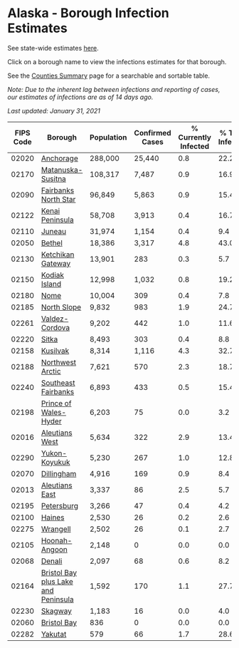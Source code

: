 # Alaska - Borough Infection Estimates

See state-wide estimates [here](/infections/us-ak).

Click on a borough name to view the infections estimates for that borough.

See the [Counties Summary](/infections/summary-counties) page for a searchable and sortable table.

*Note: Due to the inherent lag between infections and reporting of cases, our estimates of infections are as of 14 days ago.*

*Last updated: January 31, 2021*

|   FIPS Code |                                                                    Borough |   Population |   Confirmed Cases |   % Currently Infected |   % Total Infected |
|-------------|----------------------------------------------------------------------------|--------------|-------------------|------------------------|--------------------|
|       02020 |                                                     [Anchorage](anchorage) |      288,000 |            25,440 |                    0.8 |               22.2 |
|       02170 |                                     [Matanuska-Susitna](matanuska-susitna) |      108,317 |             7,487 |                    0.9 |               16.9 |
|       02090 |                               [Fairbanks North Star](fairbanks-north-star) |       96,849 |             5,863 |                    0.9 |               15.4 |
|       02122 |                                         [Kenai Peninsula](kenai-peninsula) |       58,708 |             3,913 |                    0.4 |               16.7 |
|       02110 |                                                           [Juneau](juneau) |       31,974 |             1,154 |                    0.4 |                9.4 |
|       02050 |                                                           [Bethel](bethel) |       18,386 |             3,317 |                    4.8 |               43.0 |
|       02130 |                                     [Ketchikan Gateway](ketchikan-gateway) |       13,901 |               283 |                    0.3 |                5.7 |
|       02150 |                                             [Kodiak Island](kodiak-island) |       12,998 |             1,032 |                    0.8 |               19.2 |
|       02180 |                                                               [Nome](nome) |       10,004 |               309 |                    0.4 |                7.8 |
|       02185 |                                                 [North Slope](north-slope) |        9,832 |               983 |                    1.9 |               24.7 |
|       02261 |                                           [Valdez-Cordova](valdez-cordova) |        9,202 |               442 |                    1.0 |               11.6 |
|       02220 |                                                             [Sitka](sitka) |        8,493 |               303 |                    0.4 |                8.8 |
|       02158 |                                                       [Kusilvak](kusilvak) |        8,314 |             1,116 |                    4.3 |               32.7 |
|       02188 |                                       [Northwest Arctic](northwest-arctic) |        7,621 |               570 |                    2.3 |               18.7 |
|       02240 |                                 [Southeast Fairbanks](southeast-fairbanks) |        6,893 |               433 |                    0.5 |               15.4 |
|       02198 |                             [Prince of Wales-Hyder](prince-of-wales-hyder) |        6,203 |                75 |                    0.0 |                3.2 |
|       02016 |                                           [Aleutians West](aleutians-west) |        5,634 |               322 |                    2.9 |               13.4 |
|       02290 |                                             [Yukon-Koyukuk](yukon-koyukuk) |        5,230 |               267 |                    1.0 |               12.8 |
|       02070 |                                                   [Dillingham](dillingham) |        4,916 |               169 |                    0.9 |                8.4 |
|       02013 |                                           [Aleutians East](aleutians-east) |        3,337 |                86 |                    2.5 |                5.7 |
|       02195 |                                                   [Petersburg](petersburg) |        3,266 |                47 |                    0.4 |                4.2 |
|       02100 |                                                           [Haines](haines) |        2,530 |                26 |                    0.2 |                2.6 |
|       02275 |                                                       [Wrangell](wrangell) |        2,502 |                26 |                    0.1 |                2.7 |
|       02105 |                                             [Hoonah-Angoon](hoonah-angoon) |        2,148 |                 0 |                    0.0 |                0.0 |
|       02068 |                                                           [Denali](denali) |        2,097 |                68 |                    0.6 |                8.2 |
|       02164 | [Bristol Bay plus Lake and Peninsula](bristol-bay-plus-lake-and-peninsula) |        1,592 |               170 |                    1.1 |               27.7 |
|       02230 |                                                         [Skagway](skagway) |        1,183 |                16 |                    0.0 |                4.0 |
|       02060 |                                                 [Bristol Bay](bristol-bay) |          836 |                 0 |                    0.0 |                0.0 |
|       02282 |                                                         [Yakutat](yakutat) |          579 |                66 |                    1.7 |               28.6 |